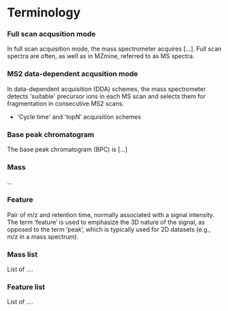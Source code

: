 # Terminology

### Full scan acqusition mode
In full scan acquisition mode, the mass spectrometer acquires [...]. Full scan spectra are often, as well as in MZmine, referred to as MS spectra.

### MS2 data-dependent acqusition mode
In data-dependent acquisition (DDA) schemes, the mass spectrometer detects 'suitable' precursor ions in each MS scan and selects them for fragmentation in consecutive MS2 scans.
- 'Cycle time' and 'topN' acquisition schemes


### Base peak chromatogram
The base peak chromatogram (BPC) is [...]

### Mass
...

### Feature
Pair of m/z and retention time, normally associated with a signal intensity. The term ‘feature’ is used to emphasize the 3D nature of the signal, as opposed to the term ‘peak’, which is typically used for 2D datasets (e.g., m/z in a mass spectrum).

### Mass list
List of ....

### Feature list
List of ....
